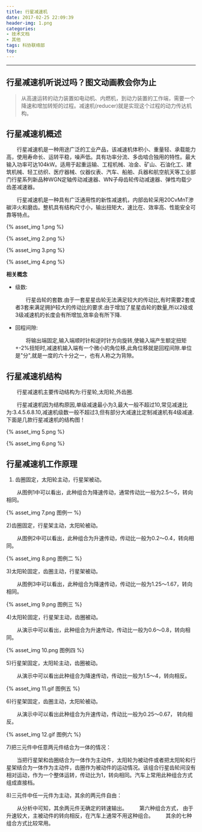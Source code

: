```yaml
---
title: 行星减速机
date: 2017-02-25 22:09:39
header-img: 1.png
categories: 
- 技术文档
- 其他
tags: 科协联络部
top:
---
```

***
## 行星减速机听说过吗？图文动画教会你为止

> 从高速运转的动力装置如电动机、内燃机，到动力装置的工作端，需要一个降速和增加转矩的过程。减速机(reducer)就是实现这个过程的动力传达机构。

<!-- more -->

## 行星减速机概述

&emsp;&emsp;行星减速机是一种用途广泛的工业产品，该减速机体积小、重量轻、承载能力高，使用寿命长、运转平稳，噪声低。具有功率分流、多齿啮合独用的特性。最大输入功率可达104kW。适用于起重运输、工程机械、冶金、矿山、石油化工、建筑机械、轻工纺织、医疗器械、仪器仪表、汽车、船舶、兵器和航空航天等工业部门行星系列新品种WGN定轴传动减速器、WN子母齿轮传动减速器、弹性均载少齿差减速器。

&emsp;&emsp;行星减速机是一种具有广泛通用性的新性减速机，内部齿轮采用20CvMnT渗碳淬火和磨齿。整机具有结构尺寸小，输出扭矩大，速比在、效率高、性能安全可靠等特点。

{% asset_img 1.png %}

{% asset_img 2.png %}

{% asset_img 3.png %}

{% asset_img 4.png %}

**相关概念**

+ 级数:

  &emsp;&emsp;行星齿轮的套数.由于一套星星齿轮无法满足较大的传动比,有时需要2套或者3套来满足拥护较大的传动比的要求.由于增加了星星齿轮的数量,所以2级或3级减速机的长度会有所增加,效率会有所下降.

+ 回程间隙:

  &emsp;&emsp;将输出端固定,输入端顺时针和逆时针方向旋转,使输入端产生额定扭矩+-2%扭矩时,减速机输入端有一个微小的角位移,此角位移就是回程间隙.单位是"分",就是一度的六十分之一，也有人称之为背隙。

## 行星减速机结构
&emsp;&emsp;行星减速机主要传动结构为:行星轮,太阳轮,外齿圈.

&emsp;&emsp;行星减速机因为结构原因,单级减速最小为3,最大一般不超过10,常见减速比为:3.4.5.6.8.10,减速机级数一般不超过3,但有部分大减速比定制减速机有4级减速.下面是几款行星减速机的结构图！

{% asset_img 5.png %}

{% asset_img 6.png %}

## 行星减速机工作原理
1) 齿圈固定，太阳轮主动，行星架被动。

&emsp;&emsp;从图例1中可以看出，此种组合为降速传动，通常传动比一般为2.5～5，转向相同。

{% asset_img 7.png 图例一 %}

2)齿圈固定，行星架主动，太阳轮被动。

&emsp;&emsp;从图例2中可以看出，此种组合为升速传动，传动比一般为0.2～0.4，转向相同。

{% asset_img 8.png 图例二 %}

3)太阳轮固定，齿圈主动，行星架被动。

&emsp;&emsp;从图例3中可以看出，此种组合为降速传动，传动比一般为1.25～1.67，转向相同。

{% asset_img 9.png 图例三 %}

4)太阳轮固定，行星架主动，齿圈被动。

&emsp;&emsp;从演示中可以看出，此种组合为升速传动，传动比一般为0.6～0.8，转向相同。

{% asset_img 10.png 图例四 %}

5)行星架固定，太阳轮主动，齿圈被动。

&emsp;&emsp;从演示中可以看出此种组合为降速传动，传动比一般为1.5～4，转向相反。

{% asset_img 11.gif 图例五 %}

6)行星架固定，齿圈主动，太阳轮被动。

&emsp;&emsp;从演示中可以看出此种组合为升速传动，传动比一般为0.25～0.67， 转向相反。

{% asset_img 12.gif 图例六 %}

7)把三元件中任意两元件结合为一体的情况：

&emsp;&emsp;当把行星架和齿圈结合为一体作为主动件，太阳轮为被动件或者把太阳轮和行星架结合为一体作为主动件，齿圈作为被动件的运动情况。该组合行星齿轮间没有相对运动，作为一个整体运转，传动比为1，转向相同。汽车上常用此种组合方式组成直接档。

8)三元件中任一元件为主动，其余的两元件自由：

&emsp;&emsp;从分析中可知，其余两元件无确定的转速输出。
&emsp;&emsp;第六种组合方式， 由于升速较大，主被动件的转向相反，在汽车上通常不用这种组合。
&emsp;&emsp;其余的七种组合方式比较常用。  

